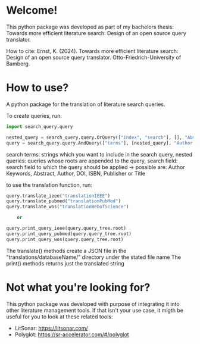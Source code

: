 #  Welcome!

This python package was developed as part of my bachelors thesis: Towards more efficient literature search: Design of an open source query translator.

How to cite: 
Ernst, K. (2024). Towards more efficient literature search: Design of an open source query translator. Otto-Friedrich-University of Bamberg.

# How to use?

A python package for the translation of literature search queries.

To create queries, run:

```Python
import search_query.query

nested_query = search_query.query.OrQuery(["index", "search"], [], "Abstract")
query = search_query.query.AndQuery(["terms"], [nested_query], "Author Keywords")
```
search terms: strings which you want to include in the search query, 
nested queries: queries whose roots are appended to the query, 
search field: search field to which the query should be applied
  -> possible are: Author Keywords, Abstract, Author, DOI, ISBN, Publisher or Title

to use the translation function, run:

```Python
query.translate_ieee("translationIEEE") 
query.translate_pubmed("translationPubMed")
query.translate_wos("translationWebofScience")

    or

query.print_query_ieee(query.query_tree.root)
query.print_query_pubmed(query.query_tree.root)
query.print_query_wos(query.query_tree.root)

```
The translate() methods create a JSON file in the "translations/databaseName/" directory under the stated file name
The print() methods returns just the translated string

# Not what you're looking for?

This python package was developed with purpose of integrating it into other literature management tools. If that isn't your use case, it migth be useful for you to look at these related tools:

- LitSonar: https://litsonar.com/
- Polyglot: https://sr-accelerator.com/#/polyglot 

